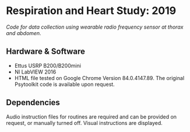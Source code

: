 # Respiration and Heart Study: 2019
*Code for data collection using wearable radio frequency sensor at thorax and abdomen.*

## Hardware & Software
- Ettus USRP B200/B200mini
- NI LabVIEW 2016
- HTML file tested on Google Chrome Version 84.0.4147.89. The original Psytoolkit code is available upon request.

## Dependencies
Audio instruction files for routines are required and can be provided on request, or manually turned off. Visual instructions are displayed.

